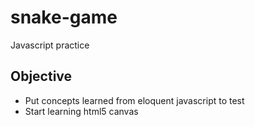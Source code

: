 # snake-game
Javascript practice

Objective
----------

- Put concepts learned from eloquent javascript to test
- Start learning html5 canvas
